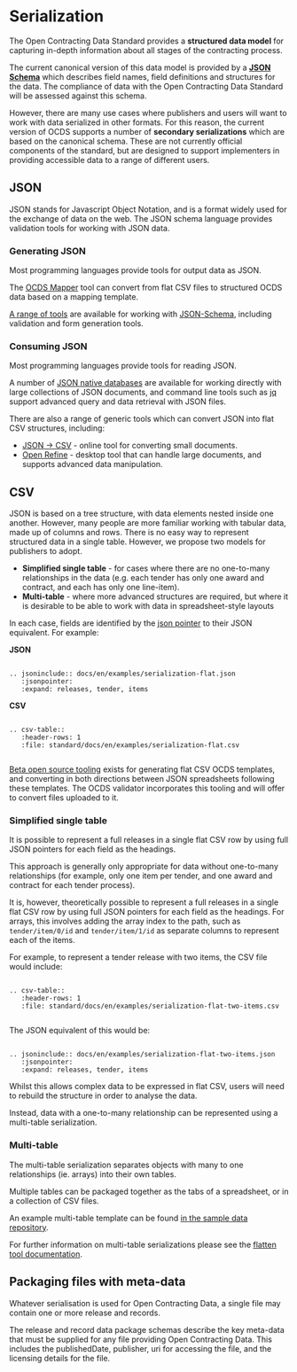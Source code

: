 # Serialization

The Open Contracting Data Standard provides a **structured data model** for capturing in-depth information about all stages of the contracting process.

The current canonical version of this data model is provided by a **[JSON Schema](../../../schema/release)** which describes field names, field definitions and structures for the data. The compliance of data with the Open Contracting Data Standard will be assessed against this schema.

However, there are many use cases where publishers and users will want to work with data serialized in other formats. For this reason, the current version of OCDS supports a number of **secondary serializations** which are based on the canonical schema. These are not currently official components of the standard, but are designed to support implementers in providing accessible data to a range of different users.

## JSON 

JSON stands for Javascript Object Notation, and is a format widely used for the exchange of data on the web. The JSON schema language provides validation tools for working with JSON data.

### Generating JSON

Most programming languages provide tools for output data as JSON. 

The [OCDS Mapper](https://github.com/open-contracting/mapper) tool can convert from flat CSV files to structured OCDS data based on a mapping template. 

[A range of tools](http://json-schema.org/implementations.html) are available for working with [JSON-Schema](http://json-schema.org/), including validation and form generation tools. 

### Consuming JSON

Most programming languages provide tools for reading JSON.

A number of [JSON native databases](http://en.wikipedia.org/wiki/NoSQL) are available for working directly with large collections of JSON documents, and command line tools such as [jq](http://stedolan.github.io/jq/) support advanced query and data retrieval with JSON files.

There are also a range of generic tools which can convert JSON into flat CSV structures, including:

* [JSON -> CSV](http://konklone.io/json/) - online tool for converting small documents.
* [Open Refine](http://openrefine.org/) - desktop tool that can handle large documents, and supports advanced data manipulation.

## CSV 

JSON is based on a tree structure, with data elements nested inside one another. However, many people are more familiar working with tabular data, made up of columns and rows. There is no easy way to represent structured data in a single table. However, we propose two models for publishers to adopt. 

* **Simplified single table** - for cases where there are no one-to-many relationships in the data (e.g. each tender has only one award and contract, and each has only one line-item).
* **Multi-table** - where more advanced structures are required, but where it is desirable to be able to work with data in spreadsheet-style layouts

In each case, fields are identified by the [json pointer](http://tools.ietf.org/html/rfc6901) to their JSON equivalent. For example:

**JSON**

```eval_rst

.. jsoninclude:: docs/en/examples/serialization-flat.json
   :jsonpointer: 
   :expand: releases, tender, items

```

**CSV**

```eval_rst

.. csv-table::
   :header-rows: 1
   :file: standard/docs/en/examples/serialization-flat.csv
   
```

[Beta open source tooling](http://flatten-tool.readthedocs.io/en/latest/usage-ocds/) exists for generating flat CSV OCDS templates, and converting in both directions between JSON spreadsheets following these templates. The OCDS validator incorporates this tooling and will offer to convert files uploaded to it.

### Simplified single table 

It is possible to represent a full releases in a single flat CSV row by using full JSON pointers for each field as the headings. 

This approach is generally only appropriate for data without one-to-many relationships (for example, only one item per tender, and one award and contract for each tender process).

It is, however, theoretically possible to represent a full releases in a single flat CSV row by using full JSON pointers for each field as the headings. For arrays, this involves adding the array index to the path, such as ```tender/item/0/id``` and ```tender/item/1/id``` as separate columns to represent each of the items. 

For example, to represent a tender release with two items, the CSV file would include:

```eval_rst

.. csv-table::
   :header-rows: 1
   :file: standard/docs/en/examples/serialization-flat-two-items.csv
   
```

The JSON equivalent of this would be:

```eval_rst

.. jsoninclude:: docs/en/examples/serialization-flat-two-items.json
   :jsonpointer: 
   :expand: releases, tender, items

```

Whilst this allows complex data to be expressed in flat CSV, users will need to rebuild the structure in order to analyse the data.

Instead, data with a one-to-many relationship can be represented using a multi-table serialization. 

### Multi-table

The multi-table serialization separates  objects with many to one relationships (ie. arrays) into their own tables. 

Multiple tables can be packaged together as the tabs of a spreadsheet, or in a collection of CSV files.  

An example multi-table template can be found [in the sample data repository](https://github.com/open-contracting/sample-data/tree/master/flat-template).

For further information on multi-table serializations please see the [flatten tool documentation](http://flatten-tool.readthedocs.io/en/latest/).



## Packaging files with meta-data

Whatever serialisation is used for Open Contracting Data, a single file may contain one or more release and records.

The release and record data package schemas describe the key meta-data that must be supplied for any file providing Open Contracting Data. This includes the publishedDate, publisher, uri for accessing the file, and the licensing details for the file.
